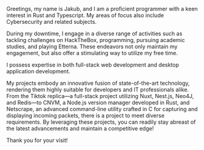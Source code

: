 Greetings, my name is Jakub, and I am a proficient programmer with a keen interest in Rust and Typescript. My areas of focus also include Cybersecurity and related subjects.

During my downtime, I engage in a diverse range of activities such as tackling challenges on HackTheBox, programming, pursuing academic studies, and playing Etterna. These endeavors not only maintain my engagement, but also offer a stimulating way to utilize my free time.

I possess expertise in both full-stack web development and desktop application development.

My projects embody an innovative fusion of state-of-the-art technology, rendering them highly suitable for developers and IT professionals alike. From the Tiktok replica—a full-stack project utilizing Nuxt, Nest.js, Neo4J, and Redis—to CNVM, a Node.js version manager developed in Rust, and Netscrape, an advanced command-line utility crafted in C for capturing and displaying incoming packets, there is a project to meet diverse requirements. By leveraging these projects, you can readily stay abreast of the latest advancements and maintain a competitive edge!

Thank you for your visit!
